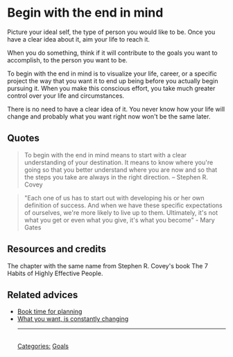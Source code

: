 # Begin with the end in mind

Picture your ideal self, the type of person you would like to be. Once you have a clear idea about it, aim your life to reach it.

When you do something, think if it will contribute to the goals you want to accomplish,  to the person you want to be.

To begin with the end in mind is to visualize your life, career, or a specific project the way that you want it to end up being before you actually begin pursuing it. When you make this conscious effort, you take much greater control over your life and circumstances.

There is no need to have a clear idea of it. You never know how your life will change and probably what you want right now won't be the same later.

## Quotes

> To begin with the end in mind means to start with a clear understanding of your destination. It means to know where you're going so that you better understand where you are now and so that the steps you take are always in the right direction. – Stephen R. Covey

> "Each one of us has to start out with developing his or her own definition of success. And when we have these specific expectations of ourselves, we're more likely to live up to them. Ultimately, it's not what you get or even what you give, it's what you become" - Mary Gates

## Resources and credits

The chapter with the same name from Stephen R. Covey's book The 7 Habits of Highly Effective People.

## Related advices

- [Book time for planning](../Book%20time%20for%20planning/index.md)
- [What you want, is constantly changing](../What%20you%20want,%20is%20constantly%20changing/index.md)<hr/><br/>[Categories:](../Categories/index.md) [Goals](../Categories/Goals.md)